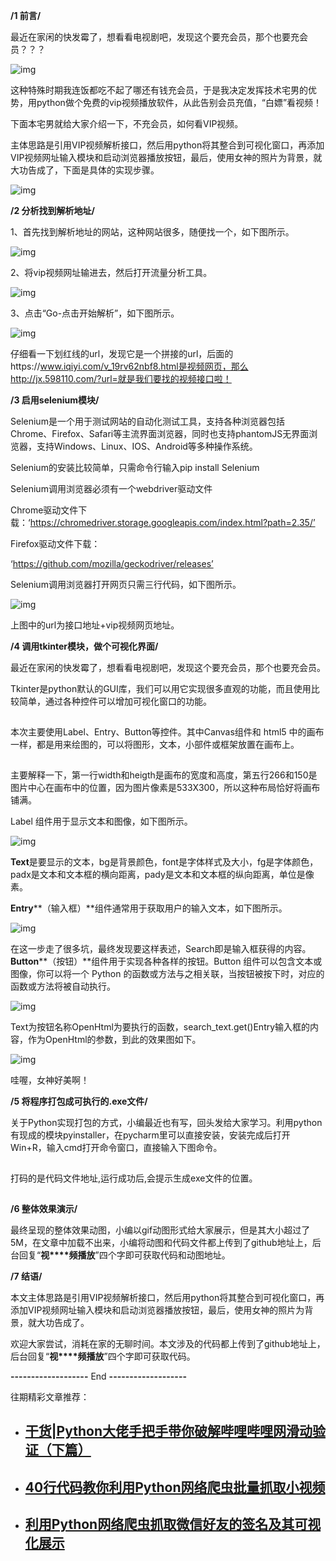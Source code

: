 **/1 前言/**

  最近在家闲的快发霉了，想看看电视剧吧，发现这个要充会员，那个也要充会员？？？

![img](https://mmbiz.qpic.cn/mmbiz_png/icjSAZybsq57iarjlyYOAjogJkyJc0Aye42ck0Jf1a1IQ6plibV4Y8iaUDDhT8taIwaEia9vZcUcz2u1INOjpKMNdvA/640?wx_fmt=png&tp=webp&wxfrom=5&wx_lazy=1&wx_co=1) 

  这种特殊时期我连饭都吃不起了哪还有钱充会员，于是我决定发挥技术宅男的优势，用python做个免费的vip视频播放软件，从此告别会员充值，“白嫖”看视频！

  下面本宅男就给大家介绍一下，不充会员，如何看VIP视频。

  主体思路是引用VIP视频解析接口，然后用python将其整合到可视化窗口，再添加VIP视频网址输入模块和启动浏览器播放按钮，最后，使用女神的照片为背景，就大功告成了，下面是具体的实现步骤。

![img](https://mmbiz.qpic.cn/mmbiz_png/icjSAZybsq57iarjlyYOAjogJkyJc0Aye4E6ibVZbCvB8dYE69lzUatngtLDjicDwOIib3C8j2iabqCLycMLlko4lQuQ/640?wx_fmt=png&tp=webp&wxfrom=5&wx_lazy=1&wx_co=1)



**/2 分析找到解析地址/**

  1、首先找到解析地址的网站，这种网站很多，随便找一个，如下图所示。

![img](https://mmbiz.qpic.cn/mmbiz_png/icjSAZybsq57iarjlyYOAjogJkyJc0Aye4GkD2ENYFyAmwdmCRiafc51y7VnVSg6dx0MGUUx5KHPIxrar6y8zK32Q/640?wx_fmt=png&tp=webp&wxfrom=5&wx_lazy=1&wx_co=1)

  2、将vip视频网址输进去，然后打开流量分析工具。

![img](https://mmbiz.qpic.cn/mmbiz_png/icjSAZybsq57iarjlyYOAjogJkyJc0Aye4IP7m5MduMO0CicUCL48surPd9cxFyhYBDiaaktiblFUuMYAUJ4E4RSpcA/640?wx_fmt=png&tp=webp&wxfrom=5&wx_lazy=1&wx_co=1)

  3、点击“Go-点击开始解析”，如下图所示。

![img](https://mmbiz.qpic.cn/mmbiz_png/icjSAZybsq57iarjlyYOAjogJkyJc0Aye40FcSIu8o2uZjfDNjCibnrbAAlVAar5hmWcTqIWW9utIibWAnx9hw1DiaQ/640?wx_fmt=png&tp=webp&wxfrom=5&wx_lazy=1&wx_co=1)

  仔细看一下划红线的url，发现它是一个拼接的url，后面的https://www.iqiyi.com/v_19rv62nbf8.html是视频网页，那么http://jx.598110.com/?url=就是我们要找的视频接口啦！



**/3 启用selenium模块/**

  Selenium是一个用于测试网站的自动化测试工具，支持各种浏览器包括Chrome、Firefox、Safari等主流界面浏览器，同时也支持phantomJS无界面浏览器，支持Windows、Linux、IOS、Android等多种操作系统。

  Selenium的安装比较简单，只需命令行输入pip install Selenium

Selenium调用浏览器必须有一个webdriver驱动文件

Chrome驱动文件下载：‘https://chromedriver.storage.googleapis.com/index.html?path=2.35/’

Firefox驱动文件下载：

‘https://github.com/mozilla/geckodriver/releases’

Selenium调用浏览器打开网页只需三行代码，如下图所示。



![img](https://mmbiz.qpic.cn/mmbiz_png/icjSAZybsq57iarjlyYOAjogJkyJc0Aye4RO4WBkLJZXaPoqibRjCglbbDpWnkbsT6O5MjOHHj1vnS4GiaDwndZ3tA/640?wx_fmt=png&tp=webp&wxfrom=5&wx_lazy=1&wx_co=1)

上图中的url为接口地址+vip视频网页地址。



**/4 调用tkinter模块，做个可视化界面/**

  最近在家闲的快发霉了，想看看电视剧吧，发现这个要充会员，那个也要充会员。  

  Tkinter是python默认的GUI库，我们可以用它实现很多直观的功能，而且使用比较简单，通过各种控件可以增加可视化窗口的功能。

![img](data:image/gif;base64,iVBORw0KGgoAAAANSUhEUgAAAAEAAAABCAYAAAAfFcSJAAAADUlEQVQImWNgYGBgAAAABQABh6FO1AAAAABJRU5ErkJggg==)

  本次主要使用Label、Entry、Button等控件。其中Canvas组件和 html5 中的画布一样，都是用来绘图的，可以将图形，文本，小部件或框架放置在画布上。

![img](data:image/gif;base64,iVBORw0KGgoAAAANSUhEUgAAAAEAAAABCAYAAAAfFcSJAAAADUlEQVQImWNgYGBgAAAABQABh6FO1AAAAABJRU5ErkJggg==)

  主要解释一下，第一行width和heigth是画布的宽度和高度，第五行266和150是图片中心在画布中的位置，因为图片像素是533X300，所以这种布局恰好将画布铺满。

  Label 组件用于显示文本和图像，如下图所示。



![img](https://mmbiz.qpic.cn/mmbiz_png/icjSAZybsq57iarjlyYOAjogJkyJc0Aye4gcZmrYpo9GIa7yMDadt9o0yI9EdxjNspRickx5KmamgCWGHqLBa51Dw/640?wx_fmt=png&tp=webp&wxfrom=5&wx_lazy=1&wx_co=1)

  **Text**是要显示的文本，bg是背景颜色，font是字体样式及大小，fg是字体颜色，padx是文本和文本框的横向距离，pady是文本和文本框的纵向距离，单位是像素。

  **Entry****（输入框）**组件通常用于获取用户的输入文本，如下图所示。

![img](https://mmbiz.qpic.cn/mmbiz_png/icjSAZybsq57iarjlyYOAjogJkyJc0Aye41rBOOpZhoniaRlic08ibgrB72kK4CPGy7QjqDGYDCkpxuGiaQ0xp99YmpQ/640?wx_fmt=png&tp=webp&wxfrom=5&wx_lazy=1&wx_co=1)

  在这一步走了很多坑，最终发现要这样表述，Search即是输入框获得的内容。**Button****（按钮）**组件用于实现各种各样的按钮。Button 组件可以包含文本或图像，你可以将一个 Python 的函数或方法与之相关联，当按钮被按下时，对应的函数或方法将被自动执行。



![img](https://mmbiz.qpic.cn/mmbiz_png/icjSAZybsq57iarjlyYOAjogJkyJc0Aye4ZVV0xHSbgjHtNk3JnGdD0khCBqlpsNiaxyOiaOr96Qic9lGJNGH8p7hCg/640?wx_fmt=png&tp=webp&wxfrom=5&wx_lazy=1&wx_co=1)

  Text为按钮名称OpenHtml为要执行的函数，search_text.get()Entry输入框的内容，作为OpenHtml的参数，到此的效果图如下。

![img](https://mmbiz.qpic.cn/mmbiz_png/icjSAZybsq57iarjlyYOAjogJkyJc0Aye4Zt94vVe6xk0ND0hwj9uA2Ria9YaIz9CKW4dicxJb4pcibnBVefYqRkNzg/640?wx_fmt=png&tp=webp&wxfrom=5&wx_lazy=1&wx_co=1)

  哇喔，女神好美啊！



**/5 将程序打包成可执行的.exe文件/**

  关于Python实现打包的方式，小编最近也有写，回头发给大家学习。利用python有现成的模块pyinstaller，在pycharm里可以直接安装，安装完成后打开Win+R，输入cmd打开命令窗口，直接输入下图命令。

![img](data:image/gif;base64,iVBORw0KGgoAAAANSUhEUgAAAAEAAAABCAYAAAAfFcSJAAAADUlEQVQImWNgYGBgAAAABQABh6FO1AAAAABJRU5ErkJggg==)

  打码的是代码文件地址,运行成功后,会提示生成exe文件的位置。

![img](data:image/gif;base64,iVBORw0KGgoAAAANSUhEUgAAAAEAAAABCAYAAAAfFcSJAAAADUlEQVQImWNgYGBgAAAABQABh6FO1AAAAABJRU5ErkJggg==)



**/6 整体效果演示/**

  最终呈现的整体效果动图，小编以gif动图形式给大家展示，但是其大小超过了5M，在文章中加载不出来，小编将动图和代码文件都上传到了github地址上，后台回复“**视****频播放**”四个字即可获取代码和动图地址。



**/7 结语/**

  本文主体思路是引用VIP视频解析接口，然后用python将其整合到可视化窗口，再添加VIP视频网址输入模块和启动浏览器播放按钮，最后，使用女神的照片为背景，就大功告成了。

  欢迎大家尝试，消耗在家的无聊时间。本文涉及的代码都上传到了github地址上，后台回复“**视****频播放**”四个字即可获取代码。



**-------------------** End **-------------------**

往期精彩文章推荐：

* ## [干货|Python大佬手把手带你破解哔哩哔哩网滑动验证（下篇）](http://mp.weixin.qq.com/s?__biz=MzU3MzQxMjE2NA==&mid=2247486028&idx=2&sn=8281b1ff1e2ff6174abff6f60211dc1e&chksm=fcc34c67cbb4c5715ed847e3400adbed3db39f52b80391fe9a2cd6f28e7a41877a75116021ca&scene=21#wechat_redirect) 

* ## [40行代码教你利用Python网络爬虫批量抓取小视频](http://mp.weixin.qq.com/s?__biz=MzU3MzQxMjE2NA==&mid=2247486132&idx=1&sn=4ef0654e5b56fbb09a611a43ad69be02&chksm=fcc34c9fcbb4c5894e419eedc655cfd198a413fb8ff21d6006757530d1b583ec3b5b5dc8169b&scene=21#wechat_redirect) 

* ## [利用Python网络爬虫抓取微信好友的签名及其可视化展示](http://mp.weixin.qq.com/s?__biz=MzU3MzQxMjE2NA==&mid=2247484235&idx=2&sn=c88325878677fa2596ce0f03047f4ecb&chksm=fcc34560cbb4cc769da87af2bbd3d53f271b73e7c89daf48965167b19c5e214525c77565a69c&scene=21#wechat_redirect)